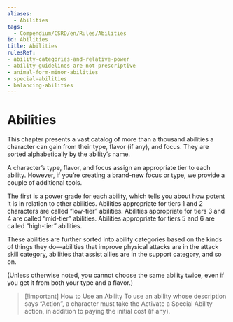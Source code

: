 ```yaml
---
aliases:
  - Abilities
tags:
  - Compendium/CSRD/en/Rules/Abilities
id: Abilities
title: Abilities
rulesRef: 
- ability-categories-and-relative-power
- ability-guidelines-are-not-prescriptive
- animal-form-minor-abilities
- special-abilities
- balancing-abilities
---
```

# Abilities

This chapter presents a vast catalog of more than a thousand abilities a character can gain from their type, flavor (if any), and focus. They are sorted alphabetically by the ability’s name.

A character’s type, flavor, and focus assign an appropriate tier to each ability. However, if you’re creating a brand-new focus or type, we provide a couple of additional tools.

The first is a power grade for each ability, which tells you about how potent it is in relation to other abilities. Abilities appropriate for tiers 1 and 2 characters are called “low-tier” abilities. Abilities appropriate for tiers 3 and 4 are called “mid-tier” abilities. Abilities appropriate for tiers 5 and 6 are called “high-tier” abilities.

These abilities are further sorted into ability categories based on the kinds of things they do—abilities that improve physical attacks are in the attack skill category, abilities that assist allies are in the support category, and so on.

(Unless otherwise noted, you cannot choose the same ability twice, even if you get it from both your type and a flavor.)

> [!important] How to Use an Ability
> To use an ability whose description says “Action”, a character must take the Activate a Special Ability action, in addition to paying the initial cost (if any).


